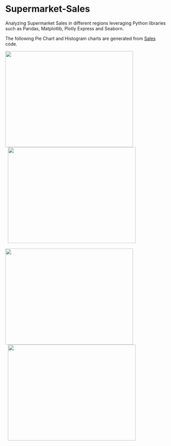 # Supermarket-Sales
Analyzing Supermarket Sales in different regions leveraging Python libraries such as Pandas, Matplotlib, Plotly Express and Seaborn.

The following Pie Chart and Histogram charts are generated from [Sales](https://github.com/Navyashree-R13/Supermarket-Sales/blob/main/microcourses-project/SalesDataAnalysis.py) code.

<img src= "https://github.com/Navyashree-R13/Supermarket-Sales/assets/73741300/3c14eee4-6338-48ef-8984-faeb1c7b15c0" width="400" height="300">

<img src= "https://github.com/Navyashree-R13/Supermarket-Sales/assets/73741300/2071d54f-69a6-477e-88b5-fca83b4fba5b" width="400" height="300" hspace="8">

<br>
<br><img src= "https://github.com/Navyashree-R13/Supermarket-Sales/assets/73741300/ad3b80f7-c448-40a0-95ea-1a6af45374da" width="400" height="300">

<img src= "https://github.com/Navyashree-R13/Supermarket-Sales/assets/73741300/19dbe6f0-8c22-4f2b-b09b-1fe5195d14ac" width="400" height="300" hspace = "8">
